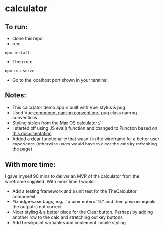 # calculator

## To run:
- clone this repo
- run:
```
npm install
```
- Then run:
```
npm run serve
```
- Go to the localhost port shown in your terminal

## Notes:
- This calculator demo app is built with Vue, stylus & pug
- Used Vue [component naming conventions](https://v2.vuejs.org/v2/style-guide/?redirect=true#Single-instance-component-names-strongly-recommended), pug class naming conventions
- Styling stolen from the Mac OS calculator :/
- I started off using JS eval() function and changed to Function based on [this documentation](https://developer.mozilla.org/en-US/docs/Web/JavaScript/Reference/Global_Objects/eval#never_use_eval!)
- Added a clear functionality that wasn't in the wireframe for a better user experience (otherwise users would have to clear the calc by refreshing the page)

## With more time:
I gave myself 90 mins to deliver an MVP of the calculator from the wireframe supplied. With more time I would:
- Add a testing framework and a unit test for the TheCalculator component
- Fix edge-case bugs, e.g. if a user enters '6//' and then presses equals the output is not correct
- Nicer styling & a better place for the Clear button. Perhaps by adding another row to the calc and stretching out key buttons
- Add breakpoint vartiables and implement mobile styling
